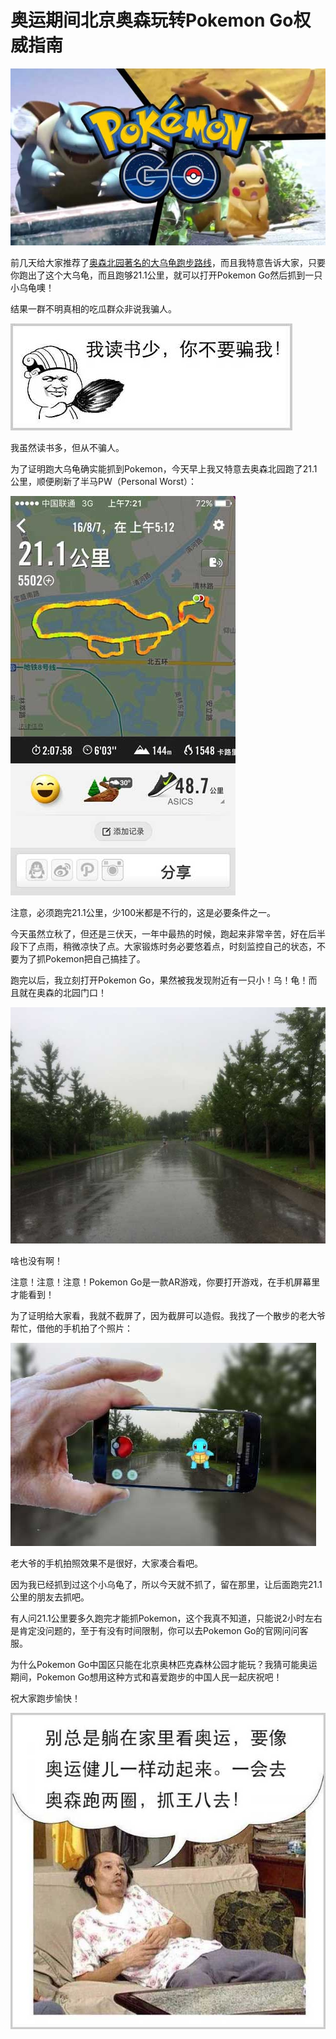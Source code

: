 # 奥运期间北京奥森玩转Pokemon Go权威指南

![cover](pokemon-go.jpg)

前几天给大家推荐了[奥森北园著名的大乌龟跑步路线](../2016-07-30-running-routes/index.html)，而且我特意告诉大家，只要你跑出了这个大乌龟，而且跑够21.1公里，就可以打开Pokemon Go然后抓到一只小乌龟噢！

结果一群不明真相的吃瓜群众非说我骗人。

![dushushao](dushushao.jpg)

我虽然读书多，但从不骗人。

为了证明跑大乌龟确实能抓到Pokemon，今天早上我又特意去奥森北园跑了21.1公里，顺便刷新了半马PW（Personal Worst）：

![running](map.jpg)

注意，必须跑完21.1公里，少100米都是不行的，这是必要条件之一。

今天虽然立秋了，但还是三伏天，一年中最热的时候，跑起来非常辛苦，好在后半段下了点雨，稍微凉快了点。大家锻炼时务必要悠着点，时刻监控自己的状态，不要为了抓Pokemon把自己搞挂了。

跑完以后，我立刻打开Pokemon Go，果然被我发现附近有一只小！乌！龟！而且就在奥森的北园门口！

![photo](view.jpg)

啥也没有啊！

注意！注意！注意！Pokemon Go是一款AR游戏，你要打开游戏，在手机屏幕里才能看到！

为了证明给大家看，我就不截屏了，因为截屏可以造假。我找了一个散步的老大爷帮忙，借他的手机拍了个照片：

![pokemon](view-2.jpg)

老大爷的手机拍照效果不是很好，大家凑合看吧。

因为我已经抓到过这个小乌龟了，所以今天就不抓了，留在那里，让后面跑完21.1公里的朋友去抓吧。

有人问21.1公里要多久跑完才能抓Pokemon，这个我真不知道，只能说2小时左右是肯定没问题的，至于有没有时间限制，你可以去Pokemon Go的官网问问客服。

为什么Pokemon Go中国区只能在北京奥林匹克森林公园才能玩？我猜可能奥运期间，Pokemon Go想用这种方式和喜爱跑步的中国人民一起庆祝吧！

祝大家跑步愉快！

![葛大爷躺](run.jpg)
